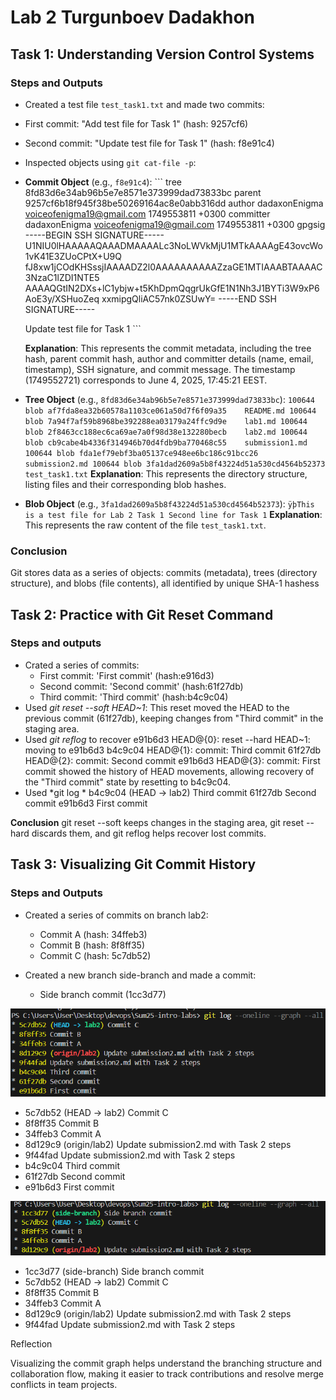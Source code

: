 # Lab 2 Turgunboev Dadakhon

## Task 1: Understanding Version Control Systems

### Steps and Outputs

- Created a test file `test_task1.txt` and made two commits:
- First commit: "Add test file for Task 1" (hash: 9257cf6)
- Second commit: "Update test file for Task 1" (hash: f8e91c4)

- Inspected objects using `git cat-file -p`:

- **Commit Object** (e.g., `f8e91c4`):
      ```
     tree 8fd83d6e34ab96b5e7e8571e373999dad73833bc
     parent 9257cf6b18f945f38be50269164ac8e0abb316dd
     author dadaxonEnigma <voiceofenigma19@gmail.com> 1749553811 +0300
     committer dadaxonEnigma <voiceofenigma19@gmail.com> 1749553811 +0300
     gpgsig -----BEGIN SSH SIGNATURE-----
     U1NIU0lHAAAAAQAAADMAAAALc3NoLWVkMjU1MTkAAAAgE43ovcWo1vK41E3ZUoCPtX+U9Q
     fJ8xw1jCOdKHSssjIAAAADZ2l0AAAAAAAAAAZzaGE1MTIAAABTAAAAC3NzaC1lZDI1NTE5
     AAAAQGtIN2DXs+lC1ybjw+t5KhDpmQqgrUkGfE1N1Nh3J1BYTi3W9xP6AoE3y/XSHuoZeq
     xxmipgQliAC57nk0ZSUwY=
     -----END SSH SIGNATURE-----

     Update test file for Task 1
      ```

     **Explanation**: This represents the commit metadata, including the tree hash, parent commit hash, author and committer details (name, email, timestamp), SSH signature, and commit message. The timestamp (1749552721) corresponds to June 4, 2025, 17:45:21 EEST.

- **Tree Object** (e.g., `8fd83d6e34ab96b5e7e8571e373999dad73833bc`):
      ```
     100644 blob af7fda8ea32b60578a1103ce061a50d7f6f09a35    README.md
     100644 blob 7a94f7af59b8968be392288ea03179a24ffc9d9e    lab1.md
     100644 blob 2f8463cc188ec6ca69ae7a0f98d38e132280becb    lab2.md
     100644 blob cb9cabe4b4336f314946b70d4fdb9ba770468c55    submission1.md
     100644 blob fda1ef79ebf3ba05137ce948ee6bc186c91bcc26    submission2.md
     100644 blob 3fa1dad2609a5b8f43224d51a530cd4564b52373    test_task1.txt
      ```
     **Explanation**: This represents the directory structure, listing files and their corresponding blob hashes.

- **Blob Object** (e.g., `3fa1dad2609a5b8f43224d51a530cd4564b52373`):
      ```
     ÿþThis is a test file for Lab 2 Task 1
     Second line for Task 1
      ```
     **Explanation**: This represents the raw content of the file `test_task1.txt`.

### Conclusion

 Git stores data as a series of objects: commits (metadata), trees (directory structure), and blobs (file contents), all identified by unique SHA-1 hashess

## Task 2: Practice with Git Reset Command

### Steps and outputs
* Crated a series of commits:
     * First commit: 'First commit' (hash:e916d3)
     * Second commit: 'Second commit' (hash:61f27db)
     * Third commit: 'Third commit' (hash:b4c9c04)
* Used *git reset --soft HEAD~1*:
     This reset moved the HEAD to the previous commit (61f27db), keeping changes from "Third commit" in the staging area.
* Used *git reflog* to recover
     e91b6d3 HEAD@{0}: reset --hard HEAD~1: moving to e91b6d3
     b4c9c04 HEAD@{1}: commit: Third commit
     61f27db HEAD@{2}: commit: Second commit
     e91b6d3 HEAD@{3}: commit: First commit
showed the history of HEAD movements, allowing recovery of the "Third commit" state by resetting to b4c9c04.
* Used *git log *
     b4c9c04 (HEAD -> lab2) Third commit
     61f27db Second commit
     e91b6d3 First commit

**Conclusion**
git reset --soft keeps changes in the staging area, git reset --hard discards them, and git reflog helps recover lost commits.

## Task 3: Visualizing Git Commit History

### Steps and Outputs

* Created a series of commits on branch lab2:
     * Commit A (hash: 34ffeb3)
     * Commit B (hash: 8f8ff35)
     * Commit C (hash: 5c7db52)

* Created a new branch side-branch and made a commit:
     * Side branch commit (1cc3d77)

![alt text](image.png)
* 5c7db52 (HEAD -> lab2) Commit C
* 8f8ff35 Commit B
* 34ffeb3 Commit A
* 8d129c9 (origin/lab2) Update submission2.md with Task 2 steps
* 9f44fad Update submission2.md with Task 2 steps
* b4c9c04 Third commit
* 61f27db Second commit
* e91b6d3 First commit

![alt text](image-1.png)
* 1cc3d77 (side-branch) Side branch commit
* 5c7db52 (HEAD -> lab2) Commit C
* 8f8ff35 Commit B
* 34ffeb3 Commit A
* 8d129c9 (origin/lab2) Update submission2.md with Task 2 steps
* 9f44fad Update submission2.md with Task 2 steps

Reflection

Visualizing the commit graph helps understand the branching structure and collaboration flow, making it easier to track contributions and resolve merge conflicts in team projects.